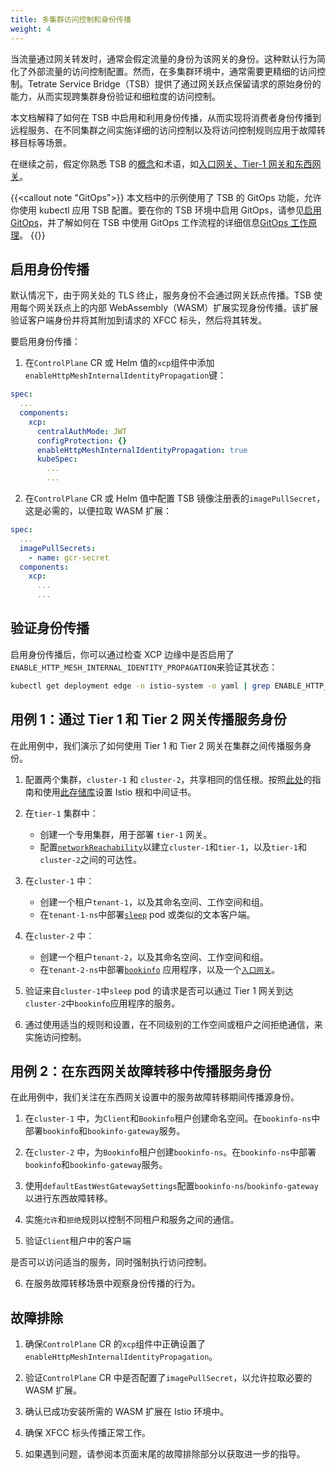 ```yaml
---
title: 多集群访问控制和身份传播
weight: 4
---
```


当流量通过网关转发时，通常会假定流量的身份为该网关的身份。这种默认行为简化了外部流量的访问控制配置。然而，在多集群环境中，通常需要更精细的访问控制。Tetrate Service Bridge（TSB）提供了通过网关跃点保留请求的原始身份的能力，从而实现跨集群身份验证和细粒度的访问控制。

本文档解释了如何在 TSB 中启用和利用身份传播，从而实现将消费者身份传播到远程服务、在不同集群之间实施详细的访问控制以及将访问控制规则应用于故障转移目标等场景。

在继续之前，假定你熟悉 TSB 的[概念](../../../concepts)和术语，如[入口网关、Tier-1 网关和东西网关](../../../concepts/terminology#gateway)。

{{<callout note "GitOps">}}
本文档中的示例使用了 TSB 的 GitOps 功能，允许你使用 kubectl 应用 TSB 配置。要在你的 TSB 环境中启用 GitOps，请参见[启用 GitOps](../../../operations/features/configure-gitops)，并了解如何在 TSB 中使用 GitOps 工作流程的详细信息[GitOps 工作原理](../../../howto/gitops/gitops)。
{{</callout>}}

## 启用身份传播

默认情况下，由于网关处的 TLS 终止，服务身份不会通过网关跃点传播。TSB 使用每个网关跃点上的内部 WebAssembly（WASM）扩展实现身份传播。该扩展验证客户端身份并将其附加到请求的 XFCC 标头，然后将其转发。

要启用身份传播：

1. 在`ControlPlane` CR 或 Helm 值的`xcp`组件中添加`enableHttpMeshInternalIdentityPropagation`键：
```yaml
spec:
  ...
  components:
    xcp:
      centralAuthMode: JWT
      configProtection: {}
      enableHttpMeshInternalIdentityPropagation: true
      kubeSpec:
        ...
        ...
```

2. 在`ControlPlane` CR 或 Helm 值中配置 TSB 镜像注册表的`imagePullSecret`，这是必需的，以便拉取 WASM 扩展：
```yaml
spec:
  ...
  imagePullSecrets:
    - name: gcr-secret
  components:
    xcp:
      ...
      ...
```

## 验证身份传播

启用身份传播后，你可以通过检查 XCP 边缘中是否启用了`ENABLE_HTTP_MESH_INTERNAL_IDENTITY_PROPAGATION`来验证其状态：

```sh
kubectl get deployment edge -n istio-system -o yaml | grep ENABLE_HTTP_MESH_INTERNAL_IDENTITY_PROPAGATION -A 1
```

## 用例 1：通过 Tier 1 和 Tier 2 网关传播服务身份

在此用例中，我们演示了如何使用 Tier 1 和 Tier 2 网关在集群之间传播服务身份。

1. 配置两个集群，`cluster-1` 和 `cluster-2`，共享相同的信任根。按照[此处](https://istio.io/latest/docs/tasks/security/cert-management/plugin-ca-cert/)的指南和使用[此存储库](https://github.com/istio/istio/tree/master/tools/certs)设置 Istio 根和中间证书。

2. 在`tier-1` 集群中：
   - 创建一个专用集群，用于部署 `tier-1` 网关。
   - 配置[`networkReachability`](../multi-cluster-traffic-shifting#network-reachability)以建立`cluster-1`和`tier-1`，以及`tier-1`和`cluster-2`之间的可达性。

3. 在`cluster-1` 中：
   - 创建一个租户`tenant-1`，以及其命名空间、工作空间和组。
   - 在`tenant-1-ns`中部署[`sleep`](../../../reference/samples/sleep-service#deploy-the-sleep-pod-and-service) pod 或类似的文本客户端。

4. 在`cluster-2` 中：
   - 创建一个租户`tenant-2`，以及其命名空间、工作空间和组。
   - 在`tenant-2-ns`中部署[`bookinfo`](../../../quickstart/deploy-sample-app) 应用程序，以及一个[`入口网关`](../../../quickstart/ingress-gateway)。

5. 验证来自`cluster-1`中`sleep` pod 的请求是否可以通过 Tier 1 网关到达`cluster-2`中`bookinfo`应用程序的服务。

6. 通过使用适当的规则和设置，在不同级别的工作空间或租户之间拒绝通信，来实施访问控制。

## 用例 2：在东西网关故障转移中传播服务身份

在此用例中，我们关注在东西网关设置中的服务故障转移期间传播源身份。

1. 在`cluster-1` 中，为`Client`和`Bookinfo`租户创建命名空间。在`bookinfo-ns`中部署`bookinfo`和`bookinfo-gateway`服务。

2. 在`cluster-2` 中，为`Bookinfo`租户创建`bookinfo-ns`。在`bookinfo-ns`中部署`bookinfo`和`bookinfo-gateway`服务。

3. 使用`defaultEastWestGatewaySettings`配置`bookinfo-ns`/`bookinfo-gateway`以进行东西故障转移。

4. 实施`允许`和`拒绝`规则以控制不同租户和服务之间的通信。

5. 验证`Client`租户中的客户端

是否可以访问适当的服务，同时强制执行访问控制。

6. 在服务故障转移场景中观察身份传播的行为。

## 故障排除

1. 确保`ControlPlane` CR 的`xcp`组件中正确设置了`enableHttpMeshInternalIdentityPropagation`。

2. 验证`ControlPlane` CR 中是否配置了`imagePullSecret`，以允许拉取必要的 WASM 扩展。

3. 确认已成功安装所需的 WASM 扩展在 Istio 环境中。

4. 确保 XFCC 标头传播正常工作。

5. 如果遇到问题，请参阅本页面末尾的故障排除部分以获取进一步的指导。
